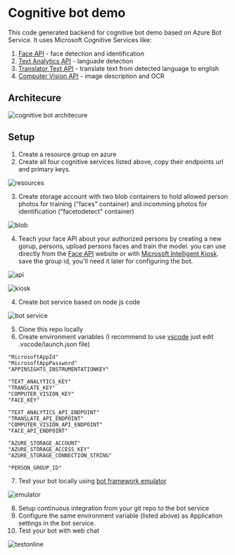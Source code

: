 Cognitive bot demo
==================

This code generated backend for cognitive bot demo based on Azure Bot Service.
It uses Microsoft Cognitive Services like:
1. [Face API](https://azure.microsoft.com/en-us/services/cognitive-services/face/) - face detection and identification
2. [Text Analytics API](https://azure.microsoft.com/en-us/services/cognitive-services/text-analytics/) - languade detection
3. [Translator Text API](https://azure.microsoft.com/en-us/services/cognitive-services/translator-text-api/) - translate text from detected language to english
4. [Computer Vision API](https://azure.microsoft.com/en-us/services/cognitive-services/computer-vision/) - image description and OCR

Architecure
-----------
![cognitive bot architecure](img/architecture.png)


Setup
-----
1. Create a resource group on azure
2. Create all four cognitive services listed above, copy their endpoints url and primary keys.

![resources](img/resources.png)

3. Create storage account with two blob containers to hold allowed person photos for training ("faces" container) and incomming photos for identification ("facetodetect" container)

![blob](img/blob.png)

4. Teach your face API about your authorized persons by creating a new gorup,  persons, upload persons faces and train the model. you can use directly from the [Face API](https://azure.microsoft.com/en-us/services/cognitive-services/face/) website or with [Microsoft Intelligent Kiosk](https://www.microsoft.com/en-gb/store/p/intelligent-kiosk/9nblggh5qd84?rtc=1).
save the group id, you'll need it later for configuring the bot.

![api](img/api.png)

![kiosk](img/kiosk.png)


4. Create bot service based on node js code

![bot service](img/botservice.png)

5. Clone this repo locally
6. Create environment variables (I recommend to use [vscode](https://code.visualstudio.com/download) just edit .vscode/launch.json file)
```
"MicrosoftAppId"
"MicrosoftAppPassword"
"APPINSIGHTS_INSTRUMENTATIONKEY"

"TEXT_ANALYTICS_KEY"
"TRANSLATE_KEY"
"COMPUTER_VISION_KEY"
"FACE_KEY"

"TEXT_ANALYTICS_API_ENDPOINT"
"TRANSLATE_API_ENDPOINT"
"COMPUTER_VISION_API_ENDPOINT"
"FACE_API_ENDPOINT"

"AZURE_STORAGE_ACCOUNT"
"AZURE_STORAGE_ACCESS_KEY"
"AZURE_STORAGE_CONNECTION_STRING"

"PERSON_GROUP_ID"
```
7. Test your bot locally using [bot framework emulator](https://docs.microsoft.com/en-us/bot-framework/debug-bots-emulator)

![emulator](img/emulator.png)

8. Setup continuous integration from your git repo to the bot service
9. Configure the same environment variable (listed above) as Application settings in the bot service.
10. Test your bot with web chat

![testonline](img/testonline.png)
